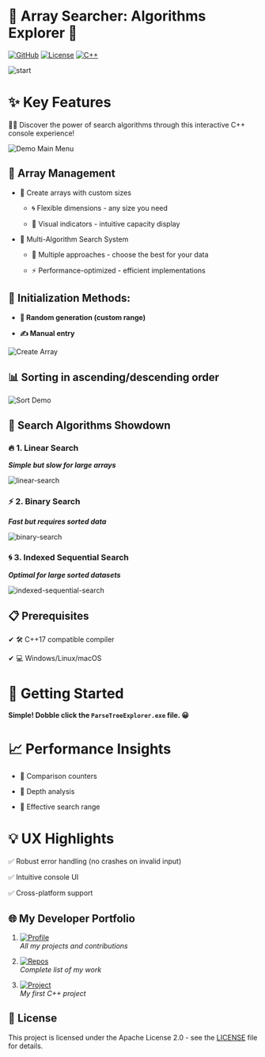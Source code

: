 ﻿# **🔮 Array Searcher: Algorithms Explorer 🔮**

[![GitHub](https://img.shields.io/badge/GitHub-blue?style=for-the-badge&logo=github)](https://github.com/1wintab/ArraySearcher)
[![License](https://img.shields.io/badge/License-yellow?style=for-the-badge&logo=github)](https://github.com/1wintab/ArraySearcher/blob/master/LICENSE.txt)
[![C++](https://img.shields.io/badge/C++-9e4c65?style=for-the-badge&logo=cplusplus&logoColor=)](https://github.com/1wintab/ArraySearcher)

![start](https://media3.giphy.com/media/v1.Y2lkPTc5MGI3NjExajBoZTk3YXB6M2RnaWZoa3RucDRvY2RzZzhjcTVndXJ6cG45dDRpZiZlcD12MV9pbnRlcm5hbF9naWZfYnlfaWQmY3Q9Zw/l2Je43PzMqrAzNNm0/giphy.gif)

# ✨ Key Features
🕵️‍♂️ Discover the power of search algorithms through this interactive C++ console experience!

![Demo Main Menu](https://media3.giphy.com/media/v1.Y2lkPTc5MGI3NjExdXR0NGxibHp0OGZ2YXQ5ZGJ4bHdydmN1M252MHBwODFudmRjbmNkZiZlcD12MV9pbnRlcm5hbF9naWZfYnlfaWQmY3Q9Zw/kogVbnPfwV9DNDGiNY/giphy.gif)

  ## 🔧 Array Management

+ 📐 Create arrays with custom sizes 

   + 🌀 Flexible dimensions - any size you need

   + 🌈 Visual indicators - intuitive capacity display

+ 🔎 Multi-Algorithm Search System

   + 🧩 Multiple approaches - choose the best for your data

   + ⚡ Performance-optimized - efficient implementations

##  💾 Initialization Methods:

   + **🎲 Random generation (custom range)**

   + **✍️ Manual entry**

 ![Create Array](https://media4.giphy.com/media/v1.Y2lkPTc5MGI3NjExbHQ5eGo0YjIzbzh6Y2Vtcjd3bXZlYXlyMnhiNDJubzV3dmEzZ2wxYyZlcD12MV9pbnRlcm5hbF9naWZfYnlfaWQmY3Q9Zw/0YYvZnfolei1ytLlON/giphy.gif)

 ## 📊 Sorting in ascending/descending order

 ![Sort Demo](https://media4.giphy.com/media/v1.Y2lkPTc5MGI3NjExZ2g5YWNnM3p0d2J5dGVudWVrcG54dTdtYjRneXh5dDRrcng3bHpuciZlcD12MV9pbnRlcm5hbF9naWZfYnlfaWQmY3Q9Zw/AodFcOgBwACptD1cqA/giphy.gif)

## 🔎 Search Algorithms Showdown

### 🔥 1. Linear Search
 
***Simple but slow for large arrays***
 
 ![linear-search](https://media0.giphy.com/media/v1.Y2lkPTc5MGI3NjExczdnamc3emx1dzZqZnQ3NXhuMDF1YnIzZmNocnJtMGRjdHZvYWhrciZlcD12MV9pbnRlcm5hbF9naWZfYnlfaWQmY3Q9Zw/N0XvM5Q5oeZRRyvzbQ/giphy.gif)

### ⚡ 2. Binary Search
 
***Fast but requires sorted data***
 
 ![binary-search](https://media1.giphy.com/media/v1.Y2lkPTc5MGI3NjExYW5kMW1zMHI3Yzl3eHoyZ3FtcGc4aDM3M25tMDlxOHJkMDB3bnVqOCZlcD12MV9pbnRlcm5hbF9naWZfYnlfaWQmY3Q9Zw/Qf9an21kHi3DcDRcr1/giphy.gif)

### 🌀 3. Indexed Sequential Search

***Optimal for large sorted datasets***

![indexed-sequential-search](https://media0.giphy.com/media/v1.Y2lkPTc5MGI3NjExODM3ZjRtbHdoc3o0bXdhYWJ3M2VnY3Z0OWRtZm5oM2prZG9ncDZjMCZlcD12MV9pbnRlcm5hbF9naWZfYnlfaWQmY3Q9Zw/yoKjtDJkiVmCwSGbST/giphy.gif)

## 📋 Prerequisites

✔ 🛠️ C++17 compatible compiler

✔ 💻 Windows/Linux/macOS

# 🚀 Getting Started
 
 **Simple! Dobble click the `ParseTreeExplorer.exe` file. 😀**

# 📈 Performance Insights

+ 🔄 Comparison counters

+ 🧭 Depth analysis

+ 🎯 Effective search range 

# 💡 UX Highlights

✅ Robust error handling (no crashes on invalid input)

✅ Intuitive console UI

✅ Cross-platform support


## 🌐 My Developer Portfolio

1. [![Profile](https://img.shields.io/badge/%F0%9F%92%BC_My_Full_Profile-5c64a8)](https://github.com/1wintab)  
   *All my projects and contributions*

2. [![Repos](https://img.shields.io/badge/%F0%9F%93%81_All_Repositories-white)](https://github.com/1wintab?tab=repositories)  
   *Complete list of my work*

3. [![Project](https://img.shields.io/badge/%E2%9A%99%EF%B8%8F_First_Project-f4ed82)](https://github.com/1wintab/StackWithArray)  
   *My first C++ project*

## 📜 License

This project is licensed under the Apache License 2.0 - see the [LICENSE](LICENSE.txt) file for details.
